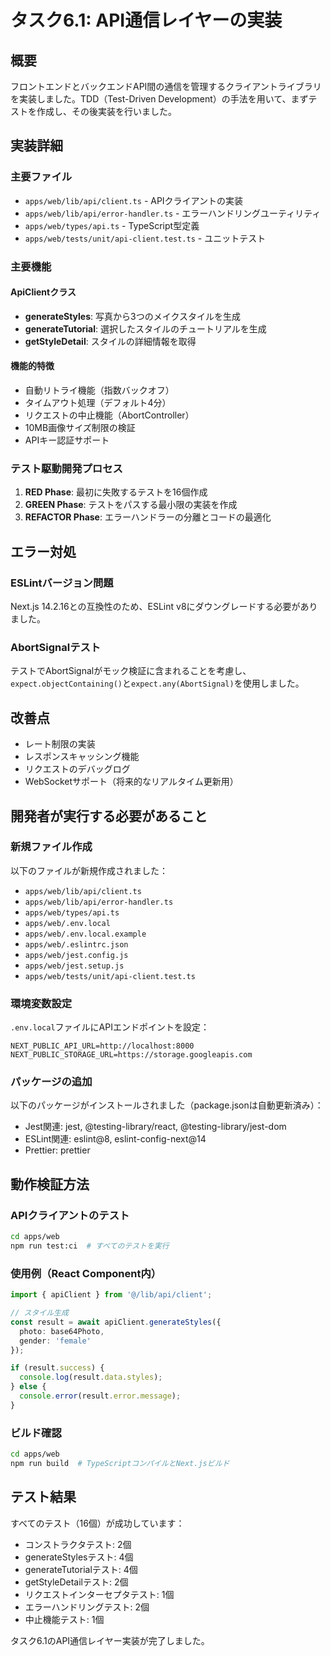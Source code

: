 # タスク6.1: API通信レイヤーの実装

## 概要
フロントエンドとバックエンドAPI間の通信を管理するクライアントライブラリを実装しました。TDD（Test-Driven Development）の手法を用いて、まずテストを作成し、その後実装を行いました。

## 実装詳細

### 主要ファイル
- `apps/web/lib/api/client.ts` - APIクライアントの実装
- `apps/web/lib/api/error-handler.ts` - エラーハンドリングユーティリティ
- `apps/web/types/api.ts` - TypeScript型定義
- `apps/web/tests/unit/api-client.test.ts` - ユニットテスト

### 主要機能

#### ApiClientクラス
- **generateStyles**: 写真から3つのメイクスタイルを生成
- **generateTutorial**: 選択したスタイルのチュートリアルを生成
- **getStyleDetail**: スタイルの詳細情報を取得

#### 機能的特徴
- 自動リトライ機能（指数バックオフ）
- タイムアウト処理（デフォルト4分）
- リクエストの中止機能（AbortController）
- 10MB画像サイズ制限の検証
- APIキー認証サポート

### テスト駆動開発プロセス
1. **RED Phase**: 最初に失敗するテストを16個作成
2. **GREEN Phase**: テストをパスする最小限の実装を作成
3. **REFACTOR Phase**: エラーハンドラーの分離とコードの最適化

## エラー対処

### ESLintバージョン問題
Next.js 14.2.16との互換性のため、ESLint v8にダウングレードする必要がありました。

### AbortSignalテスト
テストでAbortSignalがモック検証に含まれることを考慮し、`expect.objectContaining()`と`expect.any(AbortSignal)`を使用しました。

## 改善点
- レート制限の実装
- レスポンスキャッシング機能
- リクエストのデバッグログ
- WebSocketサポート（将来的なリアルタイム更新用）

## 開発者が実行する必要があること

### 新規ファイル作成
以下のファイルが新規作成されました：
- `apps/web/lib/api/client.ts`
- `apps/web/lib/api/error-handler.ts`
- `apps/web/types/api.ts`
- `apps/web/.env.local`
- `apps/web/.env.local.example`
- `apps/web/.eslintrc.json`
- `apps/web/jest.config.js`
- `apps/web/jest.setup.js`
- `apps/web/tests/unit/api-client.test.ts`

### 環境変数設定
`.env.local`ファイルにAPIエンドポイントを設定：
```env
NEXT_PUBLIC_API_URL=http://localhost:8000
NEXT_PUBLIC_STORAGE_URL=https://storage.googleapis.com
```

### パッケージの追加
以下のパッケージがインストールされました（package.jsonは自動更新済み）：
- Jest関連: jest, @testing-library/react, @testing-library/jest-dom
- ESLint関連: eslint@8, eslint-config-next@14
- Prettier: prettier

## 動作検証方法

### APIクライアントのテスト
```bash
cd apps/web
npm run test:ci  # すべてのテストを実行
```

### 使用例（React Component内）
```typescript
import { apiClient } from '@/lib/api/client';

// スタイル生成
const result = await apiClient.generateStyles({
  photo: base64Photo,
  gender: 'female'
});

if (result.success) {
  console.log(result.data.styles);
} else {
  console.error(result.error.message);
}
```

### ビルド確認
```bash
cd apps/web
npm run build  # TypeScriptコンパイルとNext.jsビルド
```

## テスト結果
すべてのテスト（16個）が成功しています：
- コンストラクタテスト: 2個
- generateStylesテスト: 4個
- generateTutorialテスト: 4個
- getStyleDetailテスト: 2個
- リクエストインターセプタテスト: 1個
- エラーハンドリングテスト: 2個
- 中止機能テスト: 1個

タスク6.1のAPI通信レイヤー実装が完了しました。